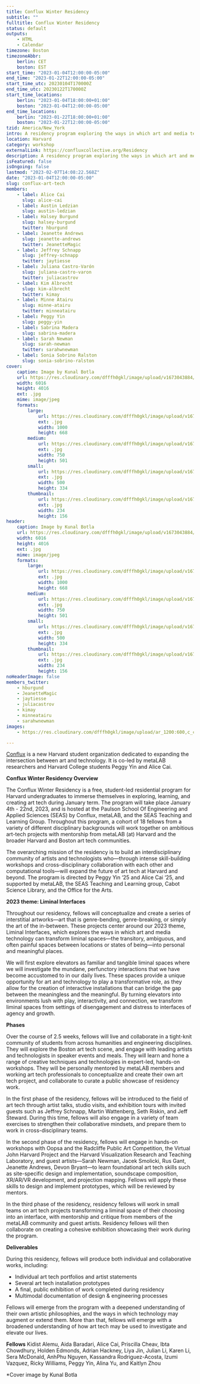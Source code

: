```yaml
---
title: Conflux Winter Residency
subtitle: ""
fulltitle: Conflux Winter Residency
status: default
outputs:
    - HTML
    - Calendar
timezone: Boston
timezoneAbbr:
    berlin: CET
    boston: EST
start_time: "2023-01-04T12:00:00-05:00"
end_time: "2023-01-22T12:00:00-05:00"
start_time_utc: 20230104T170000Z
end_time_utc: 20230122T170000Z
start_time_locations:
    berlin: "2023-01-04T18:00:00+01:00"
    boston: "2023-01-04T12:00:00-05:00"
end_time_locations:
    berlin: "2023-01-22T18:00:00+01:00"
    boston: "2023-01-22T12:00:00-05:00"
tzid: America/New_York
intro: A residency program exploring the ways in which art and media technology can transform liminal spaces into personal and meaningful places
location: Harvard
category: workshop
externalLink: https://confluxcollective.org/Residency
description: A residency program exploring the ways in which art and media technology can transform liminal spaces into personal and meaningful places
isFeatured: false
isOngoing: false
lastmod: "2023-02-07T14:08:22.568Z"
date: "2023-01-04T12:00:00-05:00"
slug: conflux-art-tech
members:
    - label: Alice Cai
      slug: alice-cai
    - label: Austin Ledzian
      slug: austin-ledzian
    - label: Halsey Burgund
      slug: halsey-burgund
      twitter: hburgund
    - label: Jeanette Andrews
      slug: jeanette-andrews
      twitter: JeanetteMagic
    - label: Jeffrey Schnapp
      slug: jeffrey-schnapp
      twitter: jaytiesse
    - label: Juliana Castro-Varón
      slug: juliana-castro-varon
      twitter: juliacastrov
    - label: Kim Albrecht
      slug: kim-albrecht
      twitter: kimay
    - label: Minne Atairu
      slug: minne-atairu
      twitter: minneatairu
    - label: Peggy Yin
      slug: peggy-yin
    - label: Sabrina Madera
      slug: sabrina-madera
    - label: Sarah Newman
      slug: sarah-newman
      twitter: sarahwnewman
    - label: Sonia Sobrino Ralston
      slug: sonia-sobrino-ralston
cover:
    caption: Image by Kunal Botla
    url: https://res.cloudinary.com/dfffh0gkl/image/upload/v1673043884/DSC_4501_d7719abc09.jpg
    width: 6016
    height: 4016
    ext: .jpg
    mime: image/jpeg
    formats:
        large:
            url: https://res.cloudinary.com/dfffh0gkl/image/upload/v1673043885/large_DSC_4501_d7719abc09.jpg
            ext: .jpg
            width: 1000
            height: 668
        medium:
            url: https://res.cloudinary.com/dfffh0gkl/image/upload/v1673043885/medium_DSC_4501_d7719abc09.jpg
            ext: .jpg
            width: 750
            height: 501
        small:
            url: https://res.cloudinary.com/dfffh0gkl/image/upload/v1673043886/small_DSC_4501_d7719abc09.jpg
            ext: .jpg
            width: 500
            height: 334
        thumbnail:
            url: https://res.cloudinary.com/dfffh0gkl/image/upload/v1673043884/thumbnail_DSC_4501_d7719abc09.jpg
            ext: .jpg
            width: 234
            height: 156
header:
    caption: Image by Kunal Botla
    url: https://res.cloudinary.com/dfffh0gkl/image/upload/v1673043884/DSC_4501_d7719abc09.jpg
    width: 6016
    height: 4016
    ext: .jpg
    mime: image/jpeg
    formats:
        large:
            url: https://res.cloudinary.com/dfffh0gkl/image/upload/v1673043885/large_DSC_4501_d7719abc09.jpg
            ext: .jpg
            width: 1000
            height: 668
        medium:
            url: https://res.cloudinary.com/dfffh0gkl/image/upload/v1673043885/medium_DSC_4501_d7719abc09.jpg
            ext: .jpg
            width: 750
            height: 501
        small:
            url: https://res.cloudinary.com/dfffh0gkl/image/upload/v1673043886/small_DSC_4501_d7719abc09.jpg
            ext: .jpg
            width: 500
            height: 334
        thumbnail:
            url: https://res.cloudinary.com/dfffh0gkl/image/upload/v1673043884/thumbnail_DSC_4501_d7719abc09.jpg
            ext: .jpg
            width: 234
            height: 156
noHeaderImage: false
members_twitter:
    - hburgund
    - JeanetteMagic
    - jaytiesse
    - juliacastrov
    - kimay
    - minneatairu
    - sarahwnewman
images:
    - https://res.cloudinary.com/dfffh0gkl/image/upload/ar_1200:600,c_crop/c_limit,h_1200,w_600/v1673043884/DSC_4501_d7719abc09.jpg

---
```

[Conflux](https://confluxcollective.org) is a new Harvard student organization dedicated to expanding the intersection between art and technology. It is co-led by metaLAB researchers and Harvard College students Peggy Yin and Alice Cai. 

**Conflux Winter Residency Overview**

The Conflux Winter Residency is a free, student-led residential program for Harvard undergraduates to immerse themselves in exploring, learning, and creating art tech during January term. The program will take place January 4th - 22nd, 2023, and is hosted at the Paulson School Of Engineering and Applied Sciences (SEAS) by Conflux, metaLAB, and the SEAS Teaching and Learning Group. Throughout this program, a cohort of 18 fellows from a variety of different disciplinary backgrounds will work together on ambitious art-tech projects with mentorship from metaLAB (at) Harvard and the broader Harvard and Boston art tech communities. 

The overarching mission of the residency is to build an interdisciplinary community of artists and technologists who—through intense skill-building workshops and cross-disciplinary collaboration with each other and computational tools—will expand the future of art tech at Harvard and beyond. The program is directed by Peggy Yin ‘25 and Alice Cai ‘25, and supported by metaLAB, the SEAS Teaching and Learning group, Cabot Science Library, and the Office for the Arts.

**2023 theme: Liminal Interfaces**

Throughout our residency, fellows will conceptualize and create a series of interstitial artworks—art that is genre-bending, genre-breaking, or simply the art of the in-between. These projects center around our 2023 theme, Liminal Interfaces, which explores the ways in which art and media technology can transform liminal spaces—the transitory, ambiguous, and often painful spaces between locations or states of being—into personal and meaningful places.

We will first explore elevators as familiar and tangible liminal spaces where we will investigate the mundane, perfunctory interactions that we have become accustomed to in our daily lives. These spaces provide a unique opportunity for art and technology to play a transformative role, as they allow for the creation of interactive installations that can bridge the gap between the meaningless and the meaningful. By turning elevators into environments lush with play, interactivity, and connection, we transform liminal spaces from settings of disengagement and distress to interfaces of agency and growth. 

**Phases**

Over the course of 2.5 weeks, fellows will live and collaborate in a tight-knit community of students from across humanities and engineering disciplines. They will explore the Boston art tech scene, and engage with leading artists and technologists in speaker events and meals. They will learn and hone a range of creative techniques and technologies in expert-led, hands-on workshops. They will be personally mentored by metaLAB members and working art tech professionals  to conceptualize and create their own art tech project, and collaborate to curate a public showcase of residency work. 

In the first phase of the residency, fellows will be introduced to the field of art tech through artist talks, studio visits, and exhibition tours with invited guests such as Jeffrey Schnapp, Martin Wattenberg, Seth Riskin, and Jeff Steward. During this time, fellows will also engage in a variety of team exercises to strengthen their collaborative mindsets, and prepare them to work in cross-disciplinary teams.

In the second phase of the residency, fellows will engage in hands-on workshops with Oopsa and the Radcliffe Public Art Competition, the Virtual John Harvard Project and the Harvard Visualization Research and Teaching Laboratory, and guest artists—Sarah Newman, Jacek Smolicki, Rus Gant, Jeanette Andrews, Devon Bryant—to learn foundational art tech skills such as site-specific design and implementation, soundscape composition, XR/AR/VR development, and projection mapping. Fellows will apply these skills to design and implement prototypes, which will be reviewed by mentors.

In the third phase of the residency, residency fellows will work in small teams on art tech projects transforming a liminal space of their choosing into an interface, with mentorship and critique from members of the metaLAB community and guest artists. Residency fellows will then collaborate on creating a cohesive exhibition showcasing their work during the program.

**Deliverables**

During this residency, fellows will produce both individual and collaborative works, including:
- Individual art tech portfolios and artist statements
- Several art tech installation prototypes
- A final, public exhibition of work completed during residency
- Multimodal documentation of design & engineering processes

Fellows will emerge from the program with a deepened understanding of their own artistic philosophies, and the ways in which technology may augment or extend them. More than that, fellows will emerge with a broadened understanding of how art tech may be used to investigate and elevate our lives. 


**Fellows**
Kidist Alemu, Aida Baradari, Alice Cai, Priscilla Cheav, Ibta Chowdhury, Holden Edmonds, Adrian Hackney, Liya Jin, Julian Li, Karen Li, Sera McDonald, AnhPhu Nguyen, Kassandra Rodriguez-Acosta, Izumi Vazquez, Ricky Williams, Peggy Yin, Alina Yu, and Kaitlyn Zhou



*Cover image by Kunal Botla
